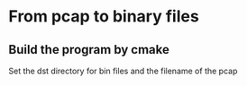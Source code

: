 # From pcap to binary files

## Build the program by cmake
Set the dst directory for bin files and the filename of the pcap
